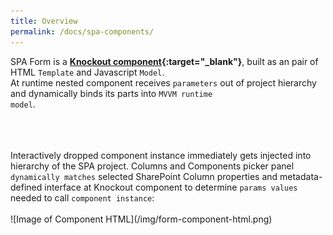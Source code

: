 ```yaml
---
title: Overview
permalink: /docs/spa-components/
---
```


SPA Form is a <b>[Knockout component](http://knockoutjs.com/documentation/component-overview.html){:target="_blank"}</b>, built as an pair of HTML <code>Template</code> and Javascript <code>Model</code>. 
<br>
 At runtime nested component receives <code>parameters</code> out of project hierarchy and dynamically binds its parts into <code>MVVM runtime model</code>. 

<br/>
<br/>
<br/>
Interactively dropped component instance immediately gets injected into hierarchy of the SPA project. Columns and Components picker panel <code>dynamically matches</code> selected SharePoint Column properties and metadata-defined interface at Knockout component to determine <code>params values</code> needed to call <code>component instance</code>:
<br/>
<br/> 
![Image of Component HTML](/img/form-component-html.png)
 
